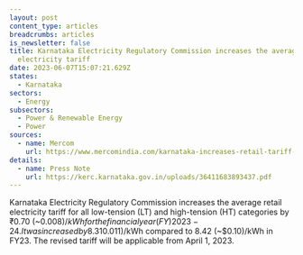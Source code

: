 ```yaml
---
layout: post
content_type: articles
breadcrumbs: articles
is_newsletter: false
title: Karnataka Electricity Regulatory Commission increases the average retail
  electricity tariff
date: 2023-06-07T15:07:21.629Z
states:
  - Karnataka
sectors:
  - Energy
subsectors:
  - Power & Renewable Energy
  - Power
sources:
  - name: Mercom
    url: https://www.mercomindia.com/karnataka-increases-retail-tariff-%e2%82%b90-70-kwh-fy24
details:
  - name: Press Note
    url: https://kerc.karnataka.gov.in/uploads/36411683893437.pdf
---
```

Karnataka Electricity Regulatory Commission increases the average retail electricity tariff for all low-tension (LT) and high-tension (HT) categories by ₹0.70 (\~$0.008)/kWh for the financial year (FY) 2023-24. It was increased by 8.31% to ₹9.12 (\~$0.011)/kWh compared to 8.42 (~$0.10)/kWh in FY23. The revised tariff will be applicable from April 1, 2023.
